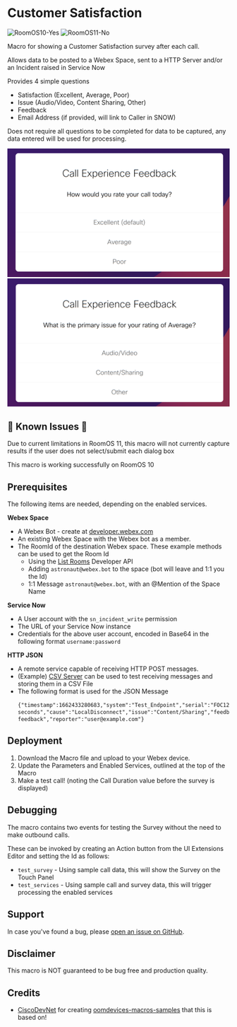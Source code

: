 # Customer Satisfaction

![RoomOS10-Yes](https://img.shields.io/badge/RoomOS%2010-Compatible-green.svg?style=for-the-badge&logo=cisco) ![RoomOS11-No](https://img.shields.io/badge/RoomOS%2011-Issues-red.svg?style=for-the-badge&logo=cisco)

Macro for showing a Customer Satisfaction survey after each call.

Allows data to be posted to a Webex Space, sent to a HTTP Server and/or an Incident raised in Service Now

Provides 4 simple questions
- Satisfaction (Excellent, Average, Poor)
- Issue (Audio/Video, Content Sharing, Other)
- Feedback
- Email Address (if provided, will link to Caller in SNOW)

Does not require all questions to be completed for data to be captured, any data entered will be used for processing.

![img1.png](img/img1.png)![img2.png](img/img2.png)

## 🚨 Known Issues 🚨

Due to current limitations in RoomOS 11, this macro will not currently capture results if the user does not select/submit each dialog box

This macro is working successfully on RoomOS 10

## Prerequisites

The following items are needed, depending on the enabled services.

**Webex Space**
- A Webex Bot - create at [developer.webex.com](https://developer.webex.com/my-apps/new/bot) 
- An existing Webex Space with the Webex bot as a member.
- The RoomId of the destination Webex space. These example methods can be used to get the Room Id
  - Using the [List Rooms](https://developer.webex.com/docs/api/v1/rooms/list-rooms) Developer API
  - Adding `astronaut@webex.bot` to the space (bot will leave and 1:1 you the Id)
  - 1:1 Message `astronaut@webex.bot`, with an @Mention of the Space Name

**Service Now**
- A User account with the `sn_incident_write` permission
- The URL of your Service Now instance
- Credentials for the above user account, encoded in Base64 in the following format `username:password`

**HTTP JSON**
- A remote service capable of receiving HTTP POST messages.
- (Example) [CSV Server](https://github.com/jeremywillans/csv-server) can be used to test receiving messages and storing them in a CSV File
- The following format is used for the JSON Message
  ```
  {"timestamp":1662433280683,"system":"Test_Endpoint","serial":"FOC123456AA","software":"ce10.19.1.1.cbd8b1e5d9e","rating":"Average","destination":"spark:123456789@webex.com","duration":15,"duration_fmt":"15 seconds","cause":"LocalDisconnect","issue":"Content/Sharing","feedback":"Example feedback","reporter":"user@example.com"}
  ```

## Deployment

1. Download the Macro file and upload to your Webex device.
2. Update the Parameters and Enabled Services, outlined at the top of the Macro
3. Make a test call! (noting the Call Duration value before the survey is displayed)

## Debugging

The macro contains two events for testing the Survey without the need to make outbound calls.

These can be invoked by creating an Action button from the UI Extensions Editor and setting the Id as follows:
- `test_survey` - Using sample call data, this will show the Survey on the Touch Panel
- `test_services` - Using sample call and survey data, this will trigger processing the enabled services

## Support

In case you've found a bug, please [open an issue on GitHub](../../../issues).

## Disclaimer

This macro is NOT guaranteed to be bug free and production quality.

## Credits

- [CiscoDevNet](https://github.com/CiscoDevNet) for creating [oomdevices-macros-samples](https://github.com/CiscoDevNet/roomdevices-macros-samples) that this is based on!